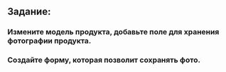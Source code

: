 ## Задание:

### Измените модель продукта, добавьте поле для хранения фотографии продукта.

### Создайте форму, которая позволит сохранять фото.